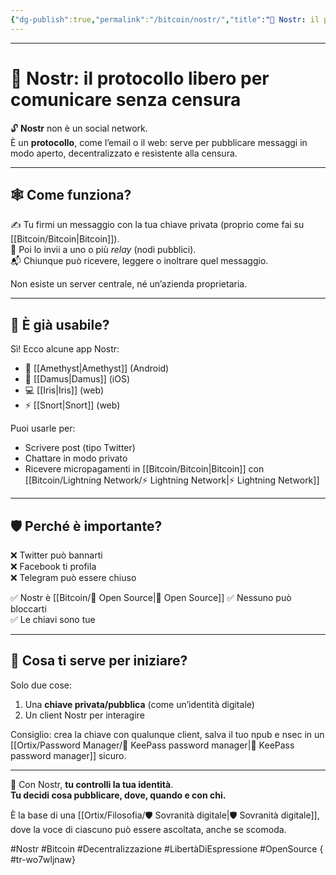 ```yaml
---
{"dg-publish":true,"permalink":"/bitcoin/nostr/","title":"📡 Nostr: il protocollo per la libertà d’espressione","tags":["Nostr","Decentralizzazione","Libertà","Social","Bitcoin","Censura"]}
---
```


---


# 📡 **Nostr: il protocollo libero per comunicare senza censura**

🔓 **Nostr** non è un social network.  
È un **protocollo**, come l’email o il web: serve per pubblicare messaggi in modo aperto, decentralizzato e resistente alla censura.

---

## 🕸️ Come funziona?

✍️ Tu firmi un messaggio con la tua chiave privata (proprio come fai su [[Bitcoin/Bitcoin\|Bitcoin]]).  
📡 Poi lo invii a uno o più *relay* (nodi pubblici).  
📬 Chiunque può ricevere, leggere o inoltrare quel messaggio.

Non esiste un server centrale, né un’azienda proprietaria.

---

## 💬 È già usabile?

Sì! Ecco alcune app Nostr:
- 📱 [[Amethyst\|Amethyst]] (Android)
- 🍎 [[Damus\|Damus]] (iOS)
- 💻 [[Iris\|Iris]] (web)
- ⚡ [[Snort\|Snort]] (web)

Puoi usarle per:
- Scrivere post (tipo Twitter)
- Chattare in modo privato
- Ricevere micropagamenti in [[Bitcoin/Bitcoin\|Bitcoin]] con [[Bitcoin/Lightning Network/⚡ Lightning Network\|⚡ Lightning Network]]

---

## 🛡 Perché è importante?

❌ Twitter può bannarti  
❌ Facebook ti profila  
❌ Telegram può essere chiuso

✅ Nostr è [[Bitcoin/🧬 Open Source\|🧬 Open Source]]
✅ Nessuno può bloccarti  
✅ Le chiavi sono tue

---

## 🔑 Cosa ti serve per iniziare?

Solo due cose:
1. Una **chiave privata/pubblica** (come un’identità digitale)
2. Un client Nostr per interagire

Consiglio: crea la chiave con qualunque client, salva il tuo npub e nsec in un [[Ortix/Password Manager/🔐 KeePass password manager\|🔐 KeePass password manager]] sicuro.

---

📌 Con Nostr, **tu controlli la tua identità**.  
**Tu decidi cosa pubblicare, dove, quando e con chi.**

È la base di una [[Ortix/Filosofia/🛡️ Sovranità digitale\|🛡️ Sovranità digitale]], dove la voce di ciascuno può essere ascoltata, anche se scomoda.

#Nostr #Bitcoin #Decentralizzazione #LibertàDiEspressione #OpenSource
{ #tr-wo7wljnaw}
